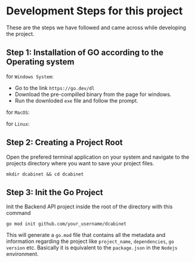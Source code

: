 # Development Steps for this project

These are the steps we have followed and came across while developing the project.

## Step 1: Installation of GO according to the Operating system

for `Windows System`:

- Go to the link  `https://go.dev/dl`
- Download the pre-compilled binary from the page for windows.
- Run the downloded `exe` file and follow the prompt.

for `MacOS`:

for `Linux`:

## Step 2: Creating a Project Root

Open the prefered terminal application on your system and navigate to the projects directory where you want to save your project files.

```terminal
mkdir dcabinet && cd dcabinet
```

## Step 3: Init the Go Project

Init the Backend API project inside the root of the directory with this command

```terminal
go mod init github.com/your_username/dcabinet
```

This will generate a `go.mod` file that contains all the metadata and information regarding the project like `project_name`, `dependencies`, `go version` etc. Basically it is equivalent to the `package.json` in the `Nodejs` environment.
